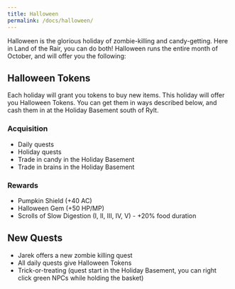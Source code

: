 ```yaml
---
title: Halloween
permalink: /docs/halloween/
---
```


Halloween is the glorious holiday of zombie-killing and candy-getting. Here in Land of the Rair, you can do both! Halloween runs the entire month of October, and will offer you the following:

## Halloween Tokens

Each holiday will grant you tokens to buy new items. This holiday will offer you Halloween Tokens. You can get them in ways described below, and cash them in at the Holiday Basement south of Rylt.

### Acquisition

* Daily quests
* Holiday quests
* Trade in candy in the Holiday Basement
* Trade in brains in the Holiday Basement

### Rewards

* Pumpkin Shield (+40 AC)
* Halloween Gem (+50 HP/MP)
* Scrolls of Slow Digestion (I, II, III, IV, V) - +20% food duration

## New Quests

* Jarek offers a new zombie killing quest
* All daily quests give Halloween Tokens
* Trick-or-treating (quest start in the Holiday Basement, you can right click green NPCs while holding the basket)
